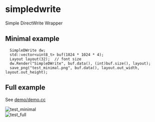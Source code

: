 # simpledwrite

Simple DirectWrite Wrapper

## Minimal example

```
  SimpleDWrite dw;
  std::vector<uint8_t> buf(1024 * 1024 * 4);
  Layout layout(32);  // font size
  dw.Render("SimpleDWrite", buf.data(), (int)buf.size(), layout);
  save_png("test_minimal.png", buf.data(), layout.out_width, layout.out_height);
```

## Full example

See [demo/demo.cc](demo/demo.cc)

![test_minimal](https://user-images.githubusercontent.com/6128431/156881001-5f73b071-1c91-44c0-96be-9fda5ce7879a.png)  
![test_full](https://user-images.githubusercontent.com/6128431/156880996-2129d00a-b341-4b8c-a449-de47989ca77a.png)
